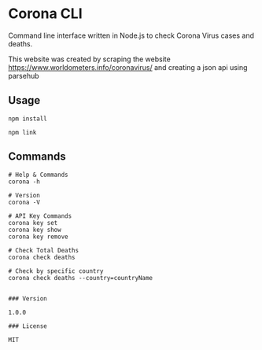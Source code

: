 # Corona CLI

Command line interface written in Node.js to check Corona Virus cases and deaths.

This website was created by scraping the website https://www.worldometers.info/coronavirus/ and creating a json api using parsehub

## Usage

```
npm install

npm link
```

## Commands

```
# Help & Commands
corona -h

# Version
corona -V

# API Key Commands
corona key set
corona key show
corona key remove

# Check Total Deaths
corona check deaths

# Check by specific country
corona check deaths --country=countryName


### Version

1.0.0

### License

MIT